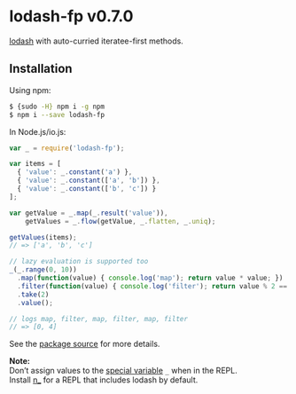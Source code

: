 # lodash-fp v0.7.0

[lodash](https://lodash.com/) with auto-curried iteratee-first methods.

## Installation

Using npm:

```bash
$ {sudo -H} npm i -g npm
$ npm i --save lodash-fp
```

In Node.js/io.js:

```js
var _ = require('lodash-fp');

var items = [
  { 'value': _.constant('a') },
  { 'value': _.constant(['a', 'b']) },
  { 'value': _.constant(['b', 'c']) }
];

var getValue = _.map(_.result('value')),
    getValues = _.flow(getValue, _.flatten, _.uniq);

getValues(items);
// => ['a', 'b', 'c']

// lazy evaluation is supported too
_(_.range(0, 10))
  .map(function(value) { console.log('map'); return value * value; })
  .filter(function(value) { console.log('filter'); return value % 2 == 0; })
  .take(2)
  .value();

// logs map, filter, map, filter, map, filter
// => [0, 4]
```

See the [package source](https://github.com/lodash/lodash-fp/tree/0.7.0) for more details.

**Note:**<br>
Don’t assign values to the [special variable](http://nodejs.org/api/repl.html#repl_repl_features) `_` when in the REPL.<br>
Install [n_](https://www.npmjs.com/package/n_) for a REPL that includes lodash by default.

